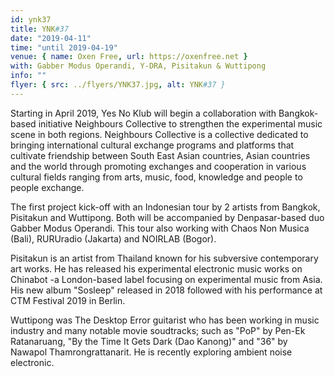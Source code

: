 ```yaml
---
id: ynk37
title: YNK#37
date: "2019-04-11"
time: "until 2019-04-19"
venue: { name: Oxen Free, url: https://oxenfree.net }
with: Gabber Modus Operandi, Y-DRA, Pisitakun & Wuttipong
info: ""
flyer: { src: ../flyers/YNK37.jpg, alt: YNK#37 }
---
```


Starting in April 2019, Yes No Klub will begin a collaboration with Bangkok-based initiative Neighbours Collective to strengthen the experimental music scene in both regions. Neighbours Collective is a collective dedicated to bringing international cultural exchange programs and platforms that cultivate friendship between South East Asian countries, Asian countries and the world through promoting exchanges and cooperation in various cultural fields ranging from arts, music, food, knowledge and people to people exchange.

The first project kick-off with an Indonesian tour by 2 artists from Bangkok, Pisitakun and Wuttipong. Both will be accompanied by Denpasar-based duo Gabber Modus Operandi. This tour also working with Chaos Non Musica (Bali), RURUradio (Jakarta) and NOIRLAB (Bogor).

Pisitakun is an artist from Thailand known for his subversive contemporary art works. He has released his experimental electronic music works on Chinabot -a London-based label focusing on experimental music from Asia. His new album "Sosleep" released in 2018 followed with his performance at CTM Festival 2019 in Berlin.

Wuttipong was The Desktop Error guitarist who has been working in music industry and many notable movie soudtracks; such as "PoP" by Pen-Ek Ratanaruang, "By the Time It Gets Dark (Dao Kanong)" and "36" by Nawapol Thamrongrattanarit. He is recently exploring ambient noise electronic.
